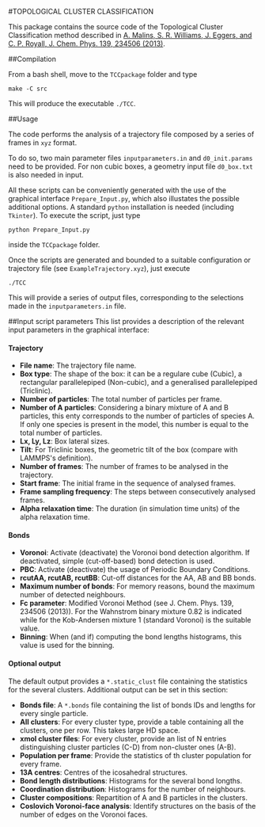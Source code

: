 #TOPOLOGICAL CLUSTER CLASSIFICATION

This package contains the source code of the Topological Cluster Classification method described in [A. Malins, S. R. Williams, J. Eggers, and C. P. Royall, J. Chem. Phys. 139, 234506 (2013)](http://scitation.aip.org/content/aip/journal/jcp/139/23/10.1063/1.4832897).

##Compilation

From a bash shell, move to the `TCCpackage` folder and type

```
make -C src
```

This will produce the executable `./TCC`.

##Usage

The code performs the analysis of a trajectory file composed by a series of frames in `xyz` format. 

To do so, two main parameter files `inputparameters.in` and `d0_init.params` need to be provided. For non cubic boxes, a geometry input file `d0_box.txt` is also needed in input.

All these scripts can be conveniently generated with the use of the graphical interface `Prepare_Input.py`, which also illustates the possible additional options. A standard `python` installation is needed (including `Tkinter`). To execute the script, just type 


```
python Prepare_Input.py
```
inside the  `TCCpackage` folder.

Once the scripts are generated and bounded to a suitable configuration or trajectory file (see  `ExampleTrajectory.xyz`), just execute

```
./TCC
```

This will provide a series of output files, corresponding to the selections made in the `inputparameters.in` file.

##Input script parameters
This list provides a description of the relevant input parameters in the graphical interface:

#### Trajectory

- **File name**: The trajectory file name.
- **Box type**: The shape of the box: it can be a regulare cube (Cubic), a rectangular parallelepiped (Non-cubic), and a generalised parallelepiped (Triclinic). 
- **Number of particles**: The total number of particles per frame.
- **Number of A particles**: Considering a binary mixture of A and B particles, this enty corresponds to the number of particles of species A. If only one species is present in the model, this number is equal to the total number of particles.
- **Lx, Ly, Lz**: Box lateral sizes.
- **Tilt**: For Triclinic boxes, the geometric tilt of the box (compare with LAMMPS's definition).
- **Number of frames**: The number of frames to be analysed in the trajectory.
- **Start frame**: The initial frame in the sequence of analysed frames.
- **Frame sampling frequency**: The steps between consecutively analysed frames.
- **Alpha relaxation time**: The duration (in simulation time units) of the alpha relaxation time.

#### Bonds

- **Voronoi**: Activate (deactivate) the Voronoi bond detection algorithm. If deactivated, simple (cut-off-based) bond detection is used.
- **PBC**: Activate (deactivate) the usage of Periodic Boundary Conditions. 
- **rcutAA, rcutAB, rcutBB**: Cut-off distances for the AA, AB and BB bonds.
- **Maximum number of bonds**: For memory reasons, bound the maximum number of detected neighbours.
- **Fc parameter**: Modified Voronoi Method (see J. Chem. Phys. 139, 234506 (2013)). For the Wahnstrom binary mixture 0.82 is indicated while for the Kob-Andersen mixture 1 (standard Voronoi) is the suitable value.
- **Binning**: When (and if) computing the bond lengths histograms, this value is used for the binning.

#### Optional output


The default output provides a `*.static_clust` file containing the statistics for the several clusters. Additional output can be set in this section:

- **Bonds file**: A `*.bonds` file containing the list of bonds IDs and lengths for every single particle.
- **All clusters**: For every cluster type, provide a table containing all the clusters, one per row. This takes large HD space.
- **xmol cluster files**: For every cluster, provide an list of N entries distinguishing cluster particles (C-D) from non-cluster ones (A-B).
- **Population per frame**: Provide the statistics of th cluster population for every frame.
- **13A centres**: Centres of the icosahedral structures.
- **Bond length distributions**: Histograms for the several bond longths.
- **Coordination distribution**: Histograms for the number of neighbours.
- **Cluster compositions**: Repartition of A and B particles in the clusters.
- **Coslovich Voronoi-face analysis**: Identify structures on the basis of the number of edges on the Voronoi faces.
 
 
